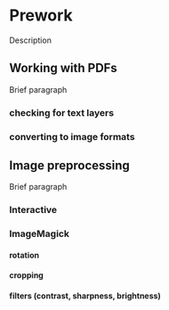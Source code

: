 Prework
===============

Description

## Working with PDFs

Brief paragraph

### checking for text layers

### converting to image formats

## Image preprocessing 

Brief paragraph

### Interactive

### ImageMagick

#### rotation

#### cropping

#### filters (contrast, sharpness, brightness)

